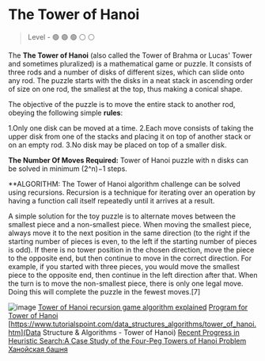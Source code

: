 # The Tower of Hanoi

> Level -  :green_circle: :green_circle: :green_circle: :white_circle: :white_circle:

The **The Tower of Hanoi** (also called the Tower of Brahma or Lucas' Tower and sometimes pluralized) is a mathematical game or puzzle. It consists of three rods and a number of disks of different sizes, which can slide onto any rod. The puzzle starts with the disks in a neat stack in ascending order of size on one rod, the smallest at the top, thus making a conical shape.

The objective of the puzzle is to move the entire stack to another rod, obeying the following simple **rules**:

1.Only one disk can be moved at a time.
2.Each move consists of taking the upper disk from one of the stacks and placing it on top of another stack or on an empty rod.
3.No disk may be placed on top of a smaller disk.

**The Number Of Moves Required:**
Tower of Hanoi puzzle with n disks can be solved in minimum (2^n)−1 steps.

**ALGORITHM:
The Tower of Hanoi algorithm challenge can be solved using recursions.
Recursion is a technique for iterating over an operation by having a function call itself repeatedly until it arrives at a result.


A simple solution for the toy puzzle is to alternate moves between the smallest piece and a non-smallest piece. When moving the smallest piece, always move it to the next position in the same direction (to the right if the starting number of pieces is even, to the left if the starting number of pieces is odd). If there is no tower position in the chosen direction, move the piece to the opposite end, but then continue to move in the correct direction. For example, if you started with three pieces, you would move the smallest piece to the opposite end, then continue in the left direction after that. When the turn is to move the non-smallest piece, there is only one legal move. Doing this will complete the puzzle in the fewest moves.[7]


![image](https://github.com/startupemulator/challenges/blob/main/The%20Tower%20of%20Hanoi/tower_of_hanoi_4.gif)
[Tower of Hanoi recursion game algorithm explained](https://www.hackerearth.com/blog/developers/tower-hanoi-recursion-game-algorithm-explained/)
[Program for Tower of Hanoi](https://www.geeksforgeeks.org/c-program-for-tower-of-hanoi/)
[https://www.tutorialspoint.com/data_structures_algorithms/tower_of_hanoi.htm](Data Structure & Algorithms - Tower of Hanoi)
[Recent Progress in Heuristic Search:A Case Study of the Four-Peg Towers of Hanoi Problem](https://www.ijcai.org/Proceedings/07/Papers/374.pdf)
[Ханойская башня](https://en.wikipedia.org/wiki/Tower_of_Hanoi)
